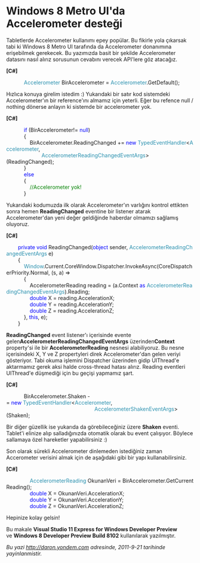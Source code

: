 # Windows 8 Metro UI'da Accelerometer desteği
Tabletlerde Accelerometer kullanımı epey popülar. Bu fikirle yola
çıkarsak tabi ki Windows 8 Metro UI tarafında da Accelerometer
donanımına erişebilmek gerekecek. Bu yazımızda basit bir şekilde
Accelerometer datasını nasıl alırız sorusunun cevabını verecek API'lere
göz atacağız.

**[C\#]**

            <span
style="color: #2b91af;">Accelerometer</span> BirAccelerometer = <span
style="color: #2b91af;">Accelerometer</span>.GetDefault();

Hızlıca konuya girelim istedim :) Yukarıdaki bir satır kod sistemdeki
Accelerometer'ın bir reference'ını almamız için yeterli. Eğer bu refence
null / nothing dönerse anlayın ki sistemde bir accelerometer yok.

**[C\#]**

            <span
style="color: blue;">if</span> (BirAccelerometer!= <span
style="color: blue;">null</span>)\
            {\
                BirAccelerometer.ReadingChanged += <span
style="color: blue;">new</span> <span
style="color: #2b91af;">TypedEventHandler</span>\<<span
style="color: #2b91af;">Accelerometer</span>, <span
style="color: #2b91af;">\
                       
AccelerometerReadingChangedEventArgs</span>\>(ReadingChanged);\
            }\
            <span style="color: blue;">else</span>\
            {\
                <span style="color: green;">//Accelerometer yok!</span>\
            }

Yukarıdaki kodumuzda ilk olarak Accelerometer'ın varlığını kontrol
ettikten sonra hemen **ReadingChanged** eventine bir listener atarak
Accelerometer'dan yeni değer geldiğinde haberdar olmamızı sağlamış
oluyoruz.

**[C\#]**

        <span style="color:blue;">private</span> <span
style="color:blue;">void</span> ReadingChanged(<span
style="color:blue;">object</span> sender, <span
style="color:#2b91af;">AccelerometerReadingChangedEventArgs</span> e)\
        {\
            <span
style="color:#2b91af;">Window</span>.Current.CoreWindow.Dispatcher.InvokeAsync(CoreDispatcherPriority.Normal, (s, a) =\>\
            {\
                AccelerometerReading reading = (a.Context <span
style="color:blue;">as</span> <span
style="color:#2b91af;">AccelerometerReadingChangedEventArgs</span>).Reading;\
                <span
style="color:blue;">double</span> X = reading.AccelerationX;\
                <span
style="color:blue;">double</span> Y = reading.AccelerationY;\
                <span
style="color:blue;">double</span> Z = reading.AccelerationZ;\
            }, <span style="color:blue;">this</span>, e);\
        }

**ReadingChanged** event listener'ı içerisinde evente
gelen**AccelerometerReadingChangedEventArgs** üzerinden**Context**
property'si ile bir **AccelerometerReading** nesnesi alabiliyoruz. Bu
nesne içerisindeki X, Y ve Z propertyleri direk Accelerometer'dan gelen
veriyi gösteriyor. Tabi okuma işlemini Dispatcher üzerinden gidip
UIThread'e aktarmamız gerek aksi halde cross-thread hatası alırız.
Reading eventleri UIThread'e düşmediği için bu geçişi yapmamız şart.

**[C\#]**

            BirAccelerometer.Shaken -= <span
style="color:blue;">new</span> <span
style="color:#2b91af;">TypedEventHandler</span>\<<span
style="color:#2b91af;">Accelerometer</span>, <span
style="color:#2b91af;">\
                                                           
AccelerometerShakenEventArgs</span>\>(Shaken);

Bir diğer güzellik ise yukarıda da görebileceğiniz üzere **Shaken**
eventi. Tablet'i elinize alıp salladığınızda otomatik olarak bu event
çalışıyor. Böylece sallamaya özel hareketler yapabilirsiniz :)

Son olarak sürekli Accelerometer dinlemeden istediğiniz zaman
Accerometer verisini almak için de aşağıdaki gibi bir yapı
kullanabilirsiniz.

**[C\#]**

                <span
style="color:#2b91af;">AccelerometerReading</span> OkunanVeri = BirAccelerometer.GetCurrentReading();\
                <span
style="color:blue;">double</span> X = OkunanVeri.AccelerationX;\
                <span
style="color:blue;">double</span> Y = OkunanVeri.AccelerationY;\
                <span
style="color:blue;">double</span> Z = OkunanVeri.AccelerationZ;

Hepinize kolay gelsin!

Bu makale **Visual Studio 11 Express for Windows Developer Preview**\
ve **Windows 8 Developer Preview Build 8102** kullanılarak yazılmıştır.



*Bu yazi http://daron.yondem.com adresinde, 2011-9-21 tarihinde yayinlanmistir.*
